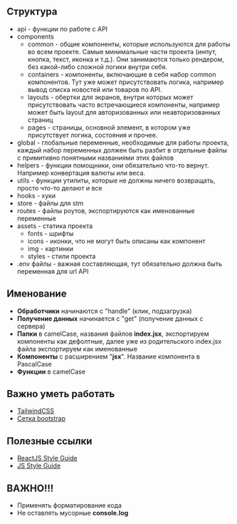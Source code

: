 

## Структура

- api - функции по работе с API
- components
  - common - общие компоненты, которые используются для работы во всем проекте. Самые минимальные части проекта (инпут, кнопка, текст, иконка и т.д.). Они занимаются только рендером, без какой-либо сложной логики внутри себя.
  - containers - компоненты, включающие в себя набор common компонентов. Тут уже может присутствовать логика, например вывод списка новостей или товаров по API.
  - layouts - обертки для экранов, внутри которых может присутствовать часто встречающиеся компоненты, например может быть layout для авторизованных или неавторизованных страниц
  - pages - страницы, основной элемент, в котором уже присутствует логика, состояния и прочее.
- global - глобальные переменные, необходимые для работы проекта, каждый набор переменных должен быть разбит в отдельные файлы с примитивно понятными названиями этих файлов
- helpers - функции помощники, они обязательно что-то вернут. Например конвертация валюты или веса.
- utils - функции утилиты, которые не должны ничего возвращать, просто что-то делают и все
- hooks - хуки
- store - файлы для stm
- routes - файлы роутов, экспортируются как именованные переменные
- assets - статика проекта
  - fonts - шрифты
  - icons - иконки, что не могут быть описаны как компонент
  - img - картинки
  - styles - стили проекта
- .env файлы - важная составляющая, тут обязательно должна быть переменная для url API

## Именование

- **Обработчики** начинаются с "handle" (клик, подзагрузка)
- **Получение данных** начинается с "get" (получение данных с сервера)
- **Папки** в camelCase, названия файлов **index.jsx**, экспортируем компоненты как дефолтные, далее уже из родительского index.jsx файла экспортируем как именованные
- **Компоненты** с расширением "**jsx**". Название компонента в PascalCase
- **Функции** в camelCase

## Важно уметь работать

- [TailwindCSS](https://tailwindcss.com/)
- [Сетка bootstrap](https://reactstrap.github.io/)

## Полезные ссылки

- [ReactJS Style Guide](https://github.com/airbnb/javascript/tree/master/react#naming)
- [JS Style Guide](https://github.com/airbnb/javascript#variables)

## ВАЖНО!!!

- Применять форматирование кода
- Не оставлять мусорные **console.log**

